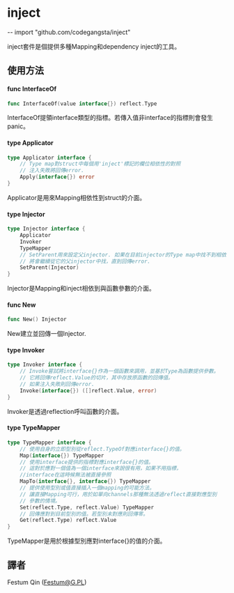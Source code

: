 # inject
--
    import "github.com/codegangsta/inject"

inject套件是個提供多種Mapping和dependency inject的工具。

## 使用方法

#### func  InterfaceOf

```go
func InterfaceOf(value interface{}) reflect.Type
```
InterfaceOf提領interface類型的指標。若傳入值非interface的指標則會發生panic。

#### type Applicator

```go
type Applicator interface {
    // Type map對struct中每個用'inject'標記的欄位相依性的對照
    // 注入失敗將回傳error.
    Apply(interface{}) error
}
```

Applicator是用來Mapping相依性到struct的介面。

#### type Injector

```go
type Injector interface {
    Applicator
    Invoker
    TypeMapper
    // SetParent用來設定父injector. 如果在目前injector的Type map中找不到相依，
    // 將會繼續從它的父injector中找，直到回傳error.
    SetParent(Injector)
}
```

Injector是Mapping和inject相依到與函數參數的介面。

#### func  New

```go
func New() Injector
```
New建立並回傳一個Injector.

#### type Invoker

```go
type Invoker interface {
    // Invoke嘗試將interface{}作為一個函數來調用，並基於Type為函數提供參數。
    // 它將回傳reflect.Value的切片，其中存放原函數的回傳值。
    // 如果注入失敗則回傳error.
    Invoke(interface{}) ([]reflect.Value, error)
}
```

Invoker是透過reflection呼叫函數的介面。

#### type TypeMapper

```go
type TypeMapper interface {
    // 使用自身的立即型別從reflect.TypeOf對應interface{}的值。
    Map(interface{}) TypeMapper
    // 使用interface提供的指標對應interface{}的值。
    // 這對於應對一個值為一個interface來說很有用，如果不用指標，
    //interface在這時候無法被直接參照
	MapTo(interface{}, interface{}) TypeMapper
	// 提供使用型別或值直接插入一個mapping的可能方法。
	// 讓直接Mapping可行，用於如單向channels那種無法透過reflect直接對應型別
	// 參數的情境。
	Set(reflect.Type, reflect.Value) TypeMapper
	// 回傳應對到目前型別的值。若型別未對應則回傳零。
    Get(reflect.Type) reflect.Value
}
```

TypeMapper是用於根據型別應對interface{}的值的介面。


## 譯者

Festum Qin (Festum@G.PL)